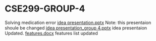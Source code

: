 # CSE299-GROUP-4
Solving medication error
[idea presentation.pptx](https://github.com/rubydahossain/CSE299-GROUP-4/files/9899149/idea.presentation.pptx)
Note: this presentaion shoule be changed 
[idea presentation_group 4.pptx](https://github.com/rubydahossain/CSE299-GROUP-4/files/9899162/idea.presentation_group.4.pptx)
idea presentaion Updated. 
[features.docx](https://github.com/rubydahossain/CSE299-GROUP-4/files/9899189/features.docx)
features list updated 
